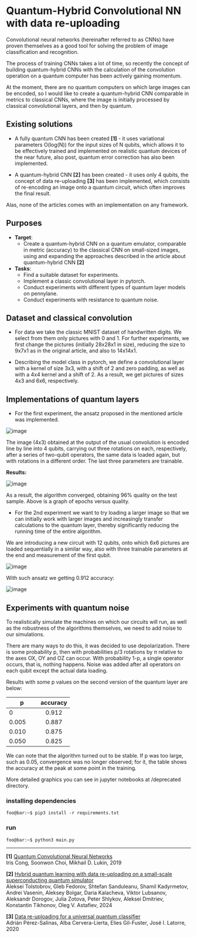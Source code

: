# Quantum-Hybrid Convolutional NN with data re-uploading

Convolutional neural networks (hereinafter referred to as CNNs) have proven themselves as a good tool for solving the problem of image classification and recognition.

The process of training CNNs takes a lot of time, so recently the concept of building quantum-hybrid CNNs with the calculation of the convolution operation on a quantum computer has been actively gaining momentum.

At the moment, there are no quantum computers on which large images can be encoded, so I would like to create a quantum-hybrid CNN comparable in metrics to classical CNNs, where the image is initially processed by classical convolutional layers, and then by quantum.

## Existing solutions
- A fully quantum CNN has been created **[1]** - it uses variational parameters O(log(N)) for the input sizes of N qubits, which allows it to be effectively trained and implemented on realistic quantum devices of the near future, also post, quantum error correction has also been implemented.

- A quantum-hybrid CNN **[2]** has been created - it uses only 4 qubits, the concept of data re-uploading **[3]** has been implemented, which consists of re-encoding an image onto a quantum circuit, which often improves the final result.

Alas, none of the articles comes with an implementation on any framework.

## Purposes

- **Target**:
    - Create a quantum-hybrid CNN on a quantum emulator, comparable in metric (accuracy) to the classical CNN on small-sized images, using and expanding the approaches described in the article about quantum-hybrid CNN **[2]**
- **Tasks**:
    - Find a suitable dataset for experiments.
    - Implement a classic convolutional layer in pytorch.
    - Conduct experiments with different types of quantum layer models on pennylane.
    - Conduct experiments with resistance to quantum noise.

## Dataset and classical convolution
- For data we take the classic MNIST dataset of handwritten digits. We select from them only pictures with 0 and 1. For further experiments, we first change the pictures (initially 28x28x1 in size), reducing the size to 9x7x1 as in the original article, and also to 14x14x1.

- Describing the model class in pytorch, we define a convolutional layer with a kernel of size 3x3,
with a shift of 2 and zero padding, as well as with a 4x4 kernel and a shift of 2. As a result, we get pictures of sizes 4x3 and 6x6, respectively.

## Implementations of quantum layers
- For the first experiment, the ansatz proposed in the mentioned article was implemented.

![image](https://github.com/Nikait/qcnn_practice/assets/50284221/413cfa73-247f-4eee-af3c-eaceb02b188e)


The image (4x3) obtained at the output of the usual convolution is encoded line by line into 4 qubits, carrying out three rotations on each, respectively, after a series of two-qubit operators, the same data is loaded again, but with rotations in a different order. The last three parameters are trainable.

**Results:**

![image](https://github.com/Nikait/qcnn_practice/assets/50284221/9fde3601-0c14-40e9-a895-17edba53343f)


As a result, the algorithm converged, obtaining 96% quality on the test sample. Above is a graph of epochs versus quality.

- For the 2nd experiment we want to try loading a larger image so that we can initially work with larger images and increasingly transfer calculations to the quantum layer, thereby significantly reducing the running time of the entire algorithm.

We are introducing a new circuit with 12 qubits, onto which 6x6 pictures are loaded sequentially in a similar way, also with three trainable parameters at the end and measurement of the first qubit.

![image](https://github.com/Nikait/qcnn_practice/assets/50284221/75e931a5-265e-4842-8000-18cbd16b62b5)

With such ansatz we getting 0.912 accuracy:

![image](https://github.com/Nikait/QHCNN/assets/50284221/c96dab81-48bd-4366-9d0f-d6ab8117d3a3)

## Experiments with quantum noise

To realistically simulate the machines on which our circuits will run, as well as the robustness of the algorithms themselves, we need to add noise to our simulations.

There are many ways to do this, it was decided to use depolarization. There is some probability p, then with probabilities p/3 rotations by π relative to the axes OX, OY and OZ can occur. With probability 1-p, a single operator occurs, that is, nothing happens. Noise was added after all operators on each qubit except the actual data loading.

Results with some p values on the second version of the quantum layer are below:

|<div style="width:70px">p</div>|    accuracy   |
| ----------------------------- |:-------------:|
|              0                |     0.912     |
|            0.005              |     0.887     |
|            0.010              |     0.875     |
|            0.050              |     0.825     |

We can note that the algorithm turned out to be stable.
If p was too large, such as 0.05, convergence was no longer observed; for it, the table shows the accuracy at the peak at some point in the training.

More detailed graphics you can see in jupyter notebooks at /deprecated directory.


### installing dependencies
```console
foo@bar:~$ pip3 install -r requirements.txt
```
### run
```console
foo@bar:~$ python3 main.py
```

-----

**[1]** [Quantum Convolutional Neural Networks](https://arxiv.org/abs/1810.03787) \
        Iris Cong, Soonwon Choi, Mikhail D. Lukin, 2019
    
**[2]** [Hybrid quantum learning with data re-uploading on a small-scale superconducting quantum simulator](https://arxiv.org/abs/2305.02956) \
        Aleksei Tolstobrov, Gleb Fedorov, Shtefan Sanduleanu, Shamil Kadyrmetov, Andrei Vasenin, Aleksey Bolgar, Daria Kalacheva, Viktor Lubsanov, Aleksandr Dorogov, Julia Zotova, Peter Shlykov, Aleksei Dmitriev, Konstantin Tikhonov, Oleg V. Astafiev, 2024
    
**[3]** [Data re-uploading for a universal quantum classifier](https://arxiv.org/abs/1907.02085) \
        Adrián Pérez-Salinas, Alba Cervera-Lierta, Elies Gil-Fuster, José I. Latorre, 2020


